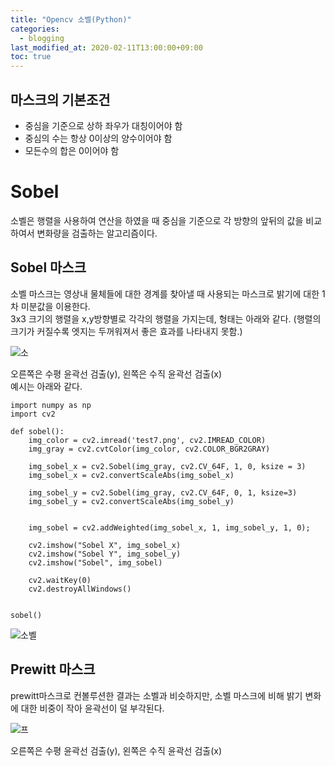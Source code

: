 ```yaml
---
title: "Opencv 소벨(Python)"
categories: 
  - blogging
last_modified_at: 2020-02-11T13:00:00+09:00
toc: true
---
```

## **마스크의 기본조건**  
* 중심을 기준으로 상하 좌우가 대칭이어야 함  
* 중심의 수는 항상 0이상의 양수이어야 함  
* 모든수의 합은 0이어야 함  

# **Sobel**
소벨은 행렬을 사용하여 연산을 하였을 때 중심을 기준으로 각 방향의 앞뒤의 값을 비교하여서 변화량을 검출하는 알고리즘이다.  

## **Sobel 마스크**
소벨 마스크는 영상내 물체들에 대한 경계를 찾아낼 때 사용되는 마스크로 밝기에 대한 1차 미분값을 이용한다.  
3x3 크기의 행렬을 x,y방향별로 각각의 행렬을 가지는데, 형태는 아래와 같다. (행렬의 크기가 커질수록 엣지는 두꺼워져서 좋은 효과를 나타내지 못함.)  

![소](https://user-images.githubusercontent.com/59803206/74206869-86f73080-4cc0-11ea-8a62-1d4202b0379c.PNG)

오른쪽은 수평 윤곽선 검출(y), 왼쪽은 수직 윤곽선 검출(x)  
예시는 아래와 같다.  
```
import numpy as np
import cv2

def sobel():
    img_color = cv2.imread('test7.png', cv2.IMREAD_COLOR)
    img_gray = cv2.cvtColor(img_color, cv2.COLOR_BGR2GRAY)

    img_sobel_x = cv2.Sobel(img_gray, cv2.CV_64F, 1, 0, ksize = 3)
    img_sobel_x = cv2.convertScaleAbs(img_sobel_x)

    img_sobel_y = cv2.Sobel(img_gray, cv2.CV_64F, 0, 1, ksize=3)
    img_sobel_y = cv2.convertScaleAbs(img_sobel_y)


    img_sobel = cv2.addWeighted(img_sobel_x, 1, img_sobel_y, 1, 0);

    cv2.imshow("Sobel X", img_sobel_x)
    cv2.imshow("Sobel Y", img_sobel_y)
    cv2.imshow("Sobel", img_sobel)

    cv2.waitKey(0)
    cv2.destroyAllWindows()


sobel()
```  
![소벨](https://user-images.githubusercontent.com/59803206/74208189-c2482e00-4cc5-11ea-888c-3b4fb062da7e.PNG)


## **Prewitt 마스크**  
prewitt마스크로 컨볼루션한 결과는 소벨과 비슷하지만, 소벨 마스크에 비해 밝기 변화에 대한 비중이 작아 윤곽선이 덜 부각된다.  

![프](https://user-images.githubusercontent.com/59803206/74206882-95454c80-4cc0-11ea-8b06-011a9508440f.PNG)

오른쪽은 수평 윤곽선 검출(y), 왼쪽은 수직 윤곽선 검출(x)  
